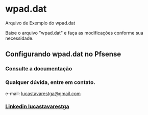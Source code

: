 # wpad.dat
Arquivo de Exemplo do wpad.dat

Baixe o arquivo "wpad.dat" e faça as modificações conforme sua necessidade.

## Configurando wpad.dat no Pfsense

### [Consulte a documentação](https://docs.netgate.com/pfsense/en/latest/recipes/http-client-proxy-wpad.html)

### Qualquer dúvida, entre em contato.

e-mail: lucastavarestga@gmail.com

### [Linkedin lucastavarestga](https://www.linkedin.com/in/lucastavarestga)
